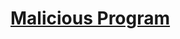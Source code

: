 # [Malicious Program](https://app.codesignal.com/arcade/python-arcade/picturing-the-parsibilities/vZaesaEYNJJbeNaew/)

